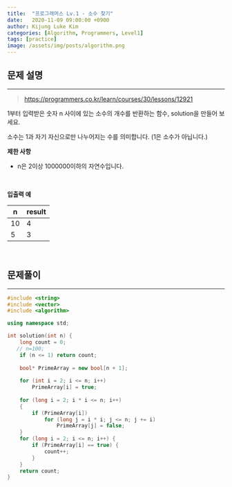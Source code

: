 ```yaml
---
title:  "프로그래머스 Lv.1 - 소수 찾기"
date:   2020-11-09 09:00:00 +0900
author: Kijung Luke Kim
categories: [Algorithm, Programmers, Level1]
tags: [practice]
image: /assets/img/posts/algorithm.png
---
```


## 문제 설명
---

> https://programmers.co.kr/learn/courses/30/lessons/12921

1부터 입력받은 숫자 n 사이에 있는 소수의 개수를 반환하는 함수, solution을 만들어 보세요.

소수는 1과 자기 자신으로만 나누어지는 수를 의미합니다.
(1은 소수가 아닙니다.)

**제한 사항**   

- n은 2이상 1000000이하의 자연수입니다.

<br>

**입출력 예**

|n|result|
|---|---|
|10|4|
|5|3|

<br>

## 문제풀이
---

```cpp
#include <string>
#include <vector>
#include <algorithm>

using namespace std;

int solution(int n) {
    long count = 0;
   // n=100;
    if (n <= 1) return count;
    
    bool* PrimeArray = new bool[n + 1];
    
    for (int i = 2; i <= n; i++)
	    PrimeArray[i] = true;
    
    for (long i = 2; i * i <= n; i++)
	{
		if (PrimeArray[i])
			for (long j = i * i; j <= n; j += i)
			    PrimeArray[j] = false;
	}
    for (long i = 2; i <= n; i++) {
        if (PrimeArray[i] == true) {
            count++;
        }
    }
    return count;
}
```
